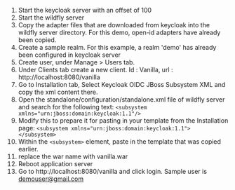 1. Start the keycloak server with an offset of 100
2. Start the wildfly server
3. Copy the adapter files that are downloaded from keycloak into the wildfly server directory. For this demo, open-id adapters have already been copied.
4. Create a sample realm. For this example, a realm 'demo' has already been configured in keycloak server
5. Create user, under Manage > Users tab.
6. Under Clients tab create a new client. Id : Vanilla, url : http://localhost:8080/vanilla
7. Go to Installation tab, Select Keycloak OIDC JBoss Subsystem XML and copy the xml content there.
8. Open the standalone/configuration/standalone.xml file of wildfly server and search for the following text:
	`<subsystem xmlns="urn:jboss:domain:keycloak:1.1"/>`
9. Modify this to prepare it for pasting in your template from the Installation page:
	`<subsystem xmlns="urn:jboss:domain:keycloak:1.1">
	</subsystem>`
10. Within the `<subsystem>` element, paste in the template that was copied earlier.
11. replace the war name with vanilla.war
12. Reboot application server
13. Go to http://localhost:8080/vanilla and click login. Sample user is demouser@gmail.com
